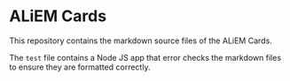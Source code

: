 # ALiEM Cards

This repository contains the markdown source files of the ALiEM Cards.

The `test` file contains a Node JS app that error checks the markdown files to ensure they are formatted correctly.
